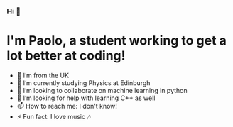 ### Hi 👋

# I'm Paolo, a student working to get a lot better at coding!
- 🔭 I’m from the UK
- 🌱 I’m currently studying Physics at Edinburgh
- 👯 I’m looking to collaborate on machine learning in python
- 🤔 I’m looking for help with learning C++ as well
- 📫 How to reach me: I don't know!
- ⚡ Fun fact: I love music 🎶
